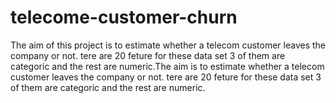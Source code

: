 # telecome-customer-churn
The aim of this project is to estimate whether a telecom customer leaves the company or not. tere are 20 feture for these data set 3 of them are categoric and the rest are numeric.The aim is to estimate whether a telecom customer leaves the company or not. tere are 20 feture for these data set 3 of them are categoric and the rest are numeric.

